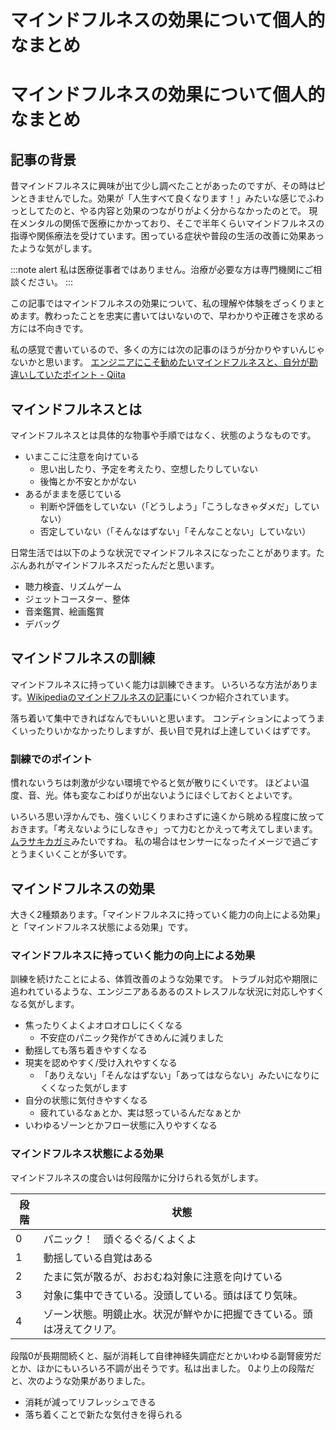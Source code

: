 <!--
id: f37bdb8c591d13880acc
url: https://qiita.com/tenmyo/items/f37bdb8c591d13880acc
created_at: 2022-11-03T01:11:49+09:00
updated_at: 2022-11-03T01:11:49+09:00
private: false
coediting: false
tags:
- メンタルケア
- マインドフルネス
team: null
-->

# マインドフルネスの効果について個人的なまとめ

# マインドフルネスの効果について個人的なまとめ

## 記事の背景

昔マインドフルネスに興味が出て少し調べたことがあったのですが、その時はピンときませんでした。効果が「人生すべて良くなります！」みたいな感じでふわっとしてたのと、やる内容と効果のつながりがよく分からなかったのとで。
現在メンタルの関係で医療にかかっており、そこで半年くらいマインドフルネスの指導や関係療法を受けています。困っている症状や普段の生活の改善に効果あったような気がします。

:::note alert
私は医療従事者ではありません。治療が必要な方は専門機関にご相談ください。
:::

この記事ではマインドフルネスの効果について、私の理解や体験をざっくりまとめます。教わったことを忠実に書いてはいないので、早わかりや正確さを求める方には不向きです。

私の感覚で書いているので、多くの方には次の記事のほうが分かりやすいんじゃないかと思います。
[エンジニアにこそ勧めたいマインドフルネスと、自分が勘違いしていたポイント - Qiita](https://qiita.com/funatsufumiya/items/f6afb7d8367b403e5f63)

## マインドフルネスとは

マインドフルネスとは具体的な物事や手順ではなく、状態のようなものです。

- いまここに注意を向けている
  - 思い出したり、予定を考えたり、空想したりしていない
  - 後悔とか不安とかがない
- あるがままを感じている
  - 判断や評価をしていない（「どうしよう」「こうしなきゃダメだ」していない）
  - 否定していない（「そんなはずない」「そんなことない」していない）

日常生活では以下のような状況でマインドフルネスになったことがあります。たぶんあれがマインドフルネスだったんだと思います。

- 聴力検査、リズムゲーム
- ジェットコースター、整体
- 音楽鑑賞、絵画鑑賞
- デバッグ

## マインドフルネスの訓練

マインドフルネスに持っていく能力は訓練できます。
いろいろな方法があります。[Wikipediaのマインドフルネスの記事](https://ja.wikipedia.org/wiki/%E3%83%9E%E3%82%A4%E3%83%B3%E3%83%89%E3%83%95%E3%83%AB%E3%83%8D%E3%82%B9#%E7%9E%91%E6%83%B3)にいくつか紹介されています。

落ち着いて集中できればなんでもいいと思います。
コンディションによってうまくいったりいかなかったりしますが、長い目で見れば上達していくはずです。

### 訓練でのポイント

慣れないうちは刺激が少ない環境でやると気が散りにくいです。
ほどよい温度、音、光。体も変なこわばりが出ないようにほぐしておくとよいです。

いろいろ思い浮かんでも、強くいじくりまわさずに遠くから眺める程度に放っておきます。「考えないようにしなきゃ」って力むとかえって考えてしまいます。[ムラサキカガミ](https://ja.wikipedia.org/wiki/%E7%B4%AB%E3%81%AE%E9%8F%A1)みたいですね。
私の場合はセンサーになったイメージで過ごすとうまくいくことが多いです。

## マインドフルネスの効果

大きく2種類あります。「マインドフルネスに持っていく能力の向上による効果」と「マインドフルネス状態による効果」です。

### マインドフルネスに持っていく能力の向上による効果

訓練を続けたことによる、体質改善のような効果です。
トラブル対応や期限に追われているような、エンジニアあるあるのストレスフルな状況に対応しやすくなる気がします。

- 焦ったりくよくよオロオロしにくくなる
  - 不安症のパニック発作がてきめんに減りました
- 動揺しても落ち着きやすくなる
- 現実を認めやすく/受け入れやすくなる
  - 「ありえない」「そんなはずない」「あってはならない」みたいになりにくくなった気がします
- 自分の状態に気付きやすくなる
  - 疲れているなぁとか、実は怒っているんだなぁとか
- いわゆるゾーンとかフロー状態に入りやすくなる

### マインドフルネス状態による効果

マインドフルネスの度合いは何段階かに分けられる気がします。

| 段階 | 状態 |
|-----------|------------|
| 0 | パニック！　頭ぐるぐる/くよくよ |
| 1 | 動揺している自覚はある |
| 2 | たまに気が散るが、おおむね対象に注意を向けている |
| 3 | 対象に集中できている。没頭している。頭はほてり気味。 |
| 4 | ゾーン状態。明鏡止水。状況が鮮やかに把握できている。頭は冴えてクリア。 |

段階0が長期間続くと、脳が消耗して自律神経失調症だとかいわゆる副腎疲労だとか、ほかにもいろいろ不調が出そうです。私は出ました。
0より上の段階だと、次のような効果がありました。

- 消耗が減ってリフレッシュできる
- 落ち着くことで新たな気付きを得られる
